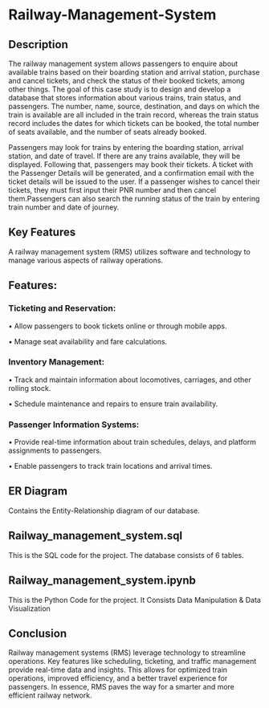 # Railway-Management-System

## Description

The railway management system allows passengers to enquire about available trains based on their boarding station  and arrival station, purchase and cancel tickets, and check the status of their booked tickets, among other things. The goal of this case study is to design and develop a database that stores information about various trains, train status, and passengers. The number, name, source, destination, and days on which the train is available are all included in the train record, whereas the train status record includes the dates for which tickets can be booked, the total number of seats available, and the number of seats already booked.

Passengers may look for trains by entering the boarding station, arrival station, and date of travel. If there are any trains available, they will be displayed. Following that, passengers may book their tickets. A ticket with the Passenger Details will be generated, and a confirmation email with the ticket details will be issued to the user. If a passenger wishes to cancel their tickets, they must first input their PNR number and then cancel them.Passengers can also search the running status of the train by entering train number and date of journey.
## Key Features

A railway management system (RMS) utilizes software and technology to manage various aspects of railway operations.
## Features:
### Ticketing and Reservation:
• Allow passengers to book tickets online or through mobile apps.

• Manage seat availability and fare calculations.
### Inventory Management:
• Track and maintain information about locomotives, carriages, and other rolling stock.

• Schedule maintenance and repairs to ensure train availability.
### Passenger Information Systems:
• Provide real-time information about train schedules, delays, and platform assignments to passengers.

• Enable passengers to track train locations and arrival times.

## ER Diagram

Contains the Entity-Relationship diagram of our database.

## Railway_management_system.sql

This is the SQL code for the project. The database consists of 6 tables.

## Railway_management_system.ipynb

This is the Python Code for the project. It Consists Data Manipulation & Data Visualization

## Conclusion

Railway management systems (RMS) leverage technology to streamline operations. Key features like scheduling, ticketing, and traffic management provide real-time data and insights. This allows for optimized train operations, improved efficiency, and a better travel experience for passengers. In essence, RMS paves the way for a smarter and more efficient railway network.
